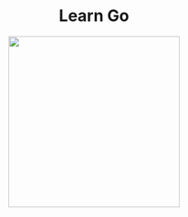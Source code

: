 <h1 align="center">Learn Go</h1>

<p align="center">
  <img width="300" src="https://miro.medium.com/max/300/1*W-K6IA8AgxdMavHsf8igFA.png">
</p>